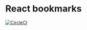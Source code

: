 # React bookmarks

[![CircleCI](https://circleci.com/gh/franciscpd/react-bookmark/tree/master.svg?style=svg)](https://circleci.com/gh/franciscpd/react-bookmark/tree/master)

